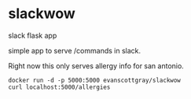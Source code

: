 # slackwow
slack flask app

simple app to serve /commands in slack.

Right now this only serves allergy info for san antonio.
```
docker run -d -p 5000:5000 evanscottgray/slackwow
curl localhost:5000/allergies
```
